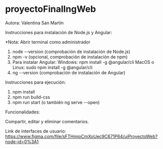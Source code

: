 # proyectoFinalIngWeb

Autora: Valentina San Martín


Instrucciones para instalación de Node.js y Angular:

*Nota: Abrir terminal como administrador
1. node --version (comprobación de instalación de Node.js)
2. npm -v (opcional, comprobación de instalación de npm)
3. Para instalar Angular:
      Windows: npm install -g @angular/cli
      MacOS o Linux: sudo npm install -g @angular/cli
4. ng --version (comprobación de instalación de Angular)


Instrucciones para ejecución:

1. npm install
2. npm run build-css
3. npm run start (o también ng serve --open)


Funcionalidades:

  Compartir, editar y eliminar comentarios.
  
  
Link de interfaces de usuario: https://www.figma.com/file/sFTHmjoCmXoUec9C671P64/uiProyectoWeb?node-id=0%3A1
